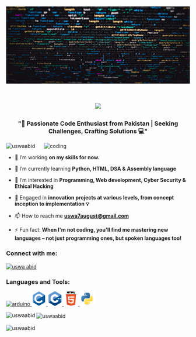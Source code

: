 ![logo](https://github.com/UswaAbid/UswaAbid/blob/main/banner02.jpg)
<h1 align="center">
    <img src="https://readme-typing-svg.herokuapp.com/?font=EB+Garamond&size=35&center=true&vCenter=true&width=500&height=70&duration=7000&lines=Welcome+To+Uswa+Abid's+Profile!;" />
</h1>

<h3 align="center">"🚀 Passionate Code Enthusiast from Pakistan | Seeking Challenges, Crafting Solutions 💻"</h3>

<img align="right" alt="coding" width="400" src="https://user-images.githubusercontent.com/74038190/236119160-976a0405-caa7-470c-9356-16d43402ea0a.gif">


<p align="left"> <img src="https://komarev.com/ghpvc/?username=uswaabid&label=Profile%20views&color=0e75b6&style=flat" alt="uswaabid" /> </p>

- 🔭 I’m working **on my skills for now.**

- 🌱 I’m currently learning **Python, HTML, DSA & Assembly language**

- 🤝 I’m interested in **Programming, Web development, Cyber Security & Ethical Hacking**

- 🚀 Engaged in **innovation projects at various levels, from concept inception to implementation 💡**

- 📫 How to reach me **uswa7august@gmail.com**

- ⚡ Fun fact: **When I'm not coding, you'll find me mastering new languages – not just programming ones, but spoken languages too!**

<h3 align="left">Connect with me:</h3>
<p align="left">
<a href="https://linkedin.com/in/uswa abid" target="blank"><img align="center" src="https://raw.githubusercontent.com/rahuldkjain/github-profile-readme-generator/master/src/images/icons/Social/linked-in-alt.svg" alt="uswa abid" height="30" width="40" /></a>
</p>

<h3 align="left">Languages and Tools:</h3>
<p align="left"> <a href="https://www.arduino.cc/" target="_blank" rel="noreferrer"> <img src="https://cdn.worldvectorlogo.com/logos/arduino-1.svg" alt="arduino" width="40" height="40"/> </a> <a href="https://www.cprogramming.com/" target="_blank" rel="noreferrer"> <img src="https://raw.githubusercontent.com/devicons/devicon/master/icons/c/c-original.svg" alt="c" width="40" height="40"/> </a> <a href="https://www.w3schools.com/cpp/" target="_blank" rel="noreferrer"> <img src="https://raw.githubusercontent.com/devicons/devicon/master/icons/cplusplus/cplusplus-original.svg" alt="cplusplus" width="40" height="40"/> </a> <a href="https://www.w3.org/html/" target="_blank" rel="noreferrer"> <img src="https://raw.githubusercontent.com/devicons/devicon/master/icons/html5/html5-original-wordmark.svg" alt="html5" width="40" height="40"/> </a> <a href="https://www.python.org" target="_blank" rel="noreferrer"> <img src="https://raw.githubusercontent.com/devicons/devicon/master/icons/python/python-original.svg" alt="python" width="40" height="40"/> </a> </p>

<p><img align="left" src="https://github-readme-stats.vercel.app/api/top-langs?username=uswaabid&show_icons=true&locale=en&layout=compact" alt="uswaabid" /></p>

<p>&nbsp;<img align="center" src="https://github-readme-stats.vercel.app/api?username=uswaabid&show_icons=true&locale=en" alt="uswaabid" /></p>

<p><img align="center" src="https://github-readme-streak-stats.herokuapp.com/?user=uswaabid&" alt="uswaabid" /></p>
